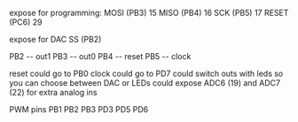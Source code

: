 expose for programming:
MOSI (PB3) 15
MISO (PB4) 16
SCK (PB5) 17
RESET (PC6) 29


expose for DAC
SS (PB2)

PB2 -- out1
PB3 -- out0
PB4 -- reset
PB5 -- clock

reset could go to PB0
clock could go to PD7
could switch outs with leds so you can choose between DAC or LEDs
could expose ADC6 (19) and ADC7 (22) for extra analog ins

PWM pins
PB1
PB2
PB3
PD3
PD5
PD6
